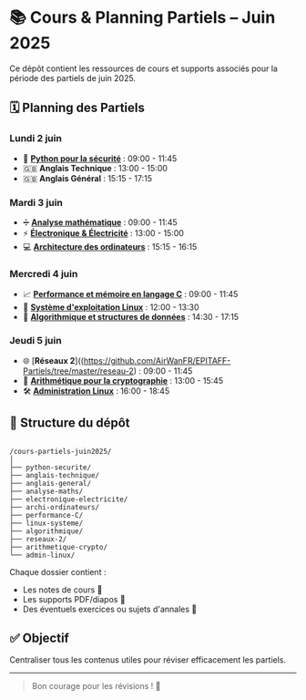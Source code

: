 # 📚 Cours & Planning Partiels – Juin 2025

Ce dépôt contient les ressources de cours et supports associés pour la période des partiels de juin 2025.

## 🗓️ Planning des Partiels

### **Lundi 2 juin**
- 🐍 [**Python pour la sécurité**](https://github.com/AirWanFR/EPITAFF-Partiels/tree/master/python-securite) : 09:00 - 11:45  
- 🇬🇧 **Anglais Technique** : 13:00 - 15:00  
- 🇬🇧 **Anglais Général** : 15:15 - 17:15  

### **Mardi 3 juin**
- ➗ [**Analyse mathématique**](https://github.com/AirWanFR/EPITAFF-Partiels/tree/master/analyse-maths) : 09:00 - 11:45  
- ⚡ [**Électronique & Électricité**](https://github.com/AirWanFR/EPITAFF-Partiels/tree/master/electronique-electricite) : 13:00 - 15:00  
- 💻 [**Architecture des ordinateurs**](https://github.com/AirWanFR/EPITAFF-Partiels/tree/master/archi-ordinateurs) : 15:15 - 16:15  

### **Mercredi 4 juin**
- 📈 [**Performance et mémoire en langage C**](https://github.com/AirWanFR/EPITAFF-Partiels/tree/master/performance-C) : 09:00 - 11:45  
- 🐧 [**Système d'exploitation Linux**](https://github.com/AirWanFR/EPITAFF-Partiels/tree/master/systeme-linux) : 12:00 - 13:30  
- 🧠 [**Algorithmique et structures de données**](https://github.com/AirWanFR/EPITAFF-Partiels/tree/master/algorithmique) : 14:30 - 17:15  

### **Jeudi 5 juin**
- 🌐 [**Réseaux 2**]((https://github.com/AirWanFR/EPITAFF-Partiels/tree/master/reseau-2) : 09:00 - 11:45  
- 🔢 [**Arithmétique pour la cryptographie**](https://github.com/AirWanFR/EPITAFF-Partiels/tree/master/arithmetique-crypto) : 13:00 - 15:45  
- 🛠️ [**Administration Linux**](https://github.com/AirWanFR/EPITAFF-Partiels/tree/master/admin-linux) : 16:00 - 18:45  

## 📁 Structure du dépôt

```

/cours-partiels-juin2025/
│
├── python-securite/
├── anglais-technique/
├── anglais-general/
├── analyse-maths/
├── electronique-electricite/
├── archi-ordinateurs/
├── performance-C/
├── linux-systeme/
├── algorithmique/
├── reseaux-2/
├── arithmetique-crypto/
└── admin-linux/

```

Chaque dossier contient :
- Les notes de cours 📒
- Les supports PDF/diapos 💾
- Des éventuels exercices ou sujets d'annales 🧠

## ✅ Objectif

Centraliser tous les contenus utiles pour réviser efficacement les partiels.

---

> Bon courage pour les révisions ! 💪

